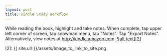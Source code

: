 ```yaml
---
layout: post
title: Kindle Study Workflow
---
```

While reading the book, highlight and take notes.  When complete, tap upper left corner of screen, tap snowman menu, tap "Notes".  Tap "Export Notes".  Alternatively, view notes at http://kindle.amazon.com.
[![alt text][2]][1]

[1]: https://url.to/a/cool/site
[2]: {{ site.url }}/assets/Image_to_link_to_site.png

